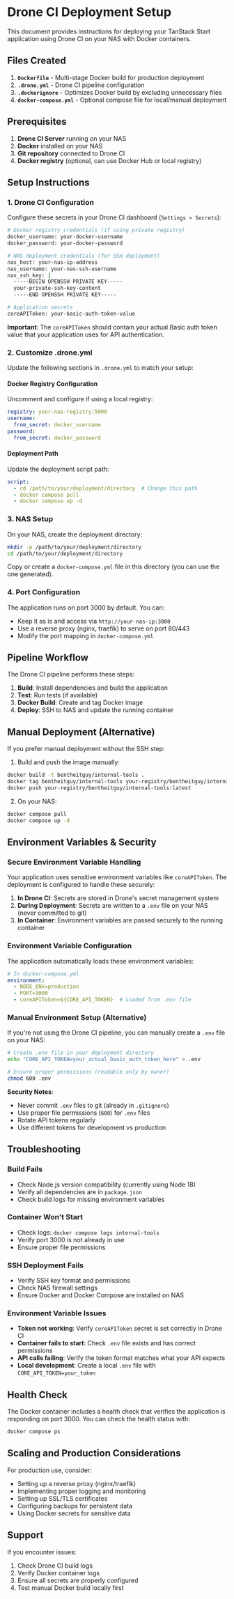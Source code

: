 # Drone CI Deployment Setup

This document provides instructions for deploying your TanStack Start application using Drone CI on your NAS with Docker containers.

## Files Created

1. **`Dockerfile`** - Multi-stage Docker build for production deployment
2. **`.drone.yml`** - Drone CI pipeline configuration
3. **`.dockerignore`** - Optimizes Docker build by excluding unnecessary files
4. **`docker-compose.yml`** - Optional compose file for local/manual deployment

## Prerequisites

1. **Drone CI Server** running on your NAS
2. **Docker** installed on your NAS
3. **Git repository** connected to Drone CI
4. **Docker registry** (optional, can use Docker Hub or local registry)

## Setup Instructions

### 1. Drone CI Configuration

Configure these secrets in your Drone CI dashboard (`Settings > Secrets`):

```bash
# Docker registry credentials (if using private registry)
docker_username: your-docker-username
docker_password: your-docker-password

# NAS deployment credentials (for SSH deployment)
nas_host: your-nas-ip-address
nas_username: your-nas-ssh-username
nas_ssh_key: |
  -----BEGIN OPENSSH PRIVATE KEY-----
  your-private-ssh-key-content
  -----END OPENSSH PRIVATE KEY-----

# Application secrets
coreAPIToken: your-basic-auth-token-value
```

**Important**: The `coreAPIToken` should contain your actual Basic auth token value that your application uses for API authentication.

### 2. Customize .drone.yml

Update the following sections in `.drone.yml` to match your setup:

#### Docker Registry Configuration
Uncomment and configure if using a local registry:
```yaml
registry: your-nas-registry:5000
username:
  from_secret: docker_username
password:
  from_secret: docker_password
```

#### Deployment Path
Update the deployment script path:
```yaml
script:
  - cd /path/to/your/deployment/directory  # Change this path
  - docker compose pull
  - docker compose up -d
```

### 3. NAS Setup

On your NAS, create the deployment directory:
```bash
mkdir -p /path/to/your/deployment/directory
cd /path/to/your/deployment/directory
```

Copy or create a `docker-compose.yml` file in this directory (you can use the one generated).

### 4. Port Configuration

The application runs on port 3000 by default. You can:
- Keep it as is and access via `http://your-nas-ip:3000`
- Use a reverse proxy (nginx, traefik) to serve on port 80/443
- Modify the port mapping in `docker-compose.yml`

## Pipeline Workflow

The Drone CI pipeline performs these steps:

1. **Build**: Install dependencies and build the application
2. **Test**: Run tests (if available)
3. **Docker Build**: Create and tag Docker image
4. **Deploy**: SSH to NAS and update the running container

## Manual Deployment (Alternative)

If you prefer manual deployment without the SSH step:

1. Build and push the image manually:
```bash
docker build -t bentheitguy/internal-tools .
docker tag bentheitguy/internal-tools your-registry/bentheitguy/internal-tools:latest
docker push your-registry/bentheitguy/internal-tools:latest
```

2. On your NAS:
```bash
docker compose pull
docker compose up -d
```

## Environment Variables & Security

### Secure Environment Variable Handling

Your application uses sensitive environment variables like `coreAPIToken`. The deployment is configured to handle these securely:

1. **In Drone CI**: Secrets are stored in Drone's secret management system
2. **During Deployment**: Secrets are written to a `.env` file on your NAS (never committed to git)
3. **In Container**: Environment variables are passed securely to the running container

### Environment Variable Configuration

The application automatically loads these environment variables:

```yaml
# In docker-compose.yml
environment:
  - NODE_ENV=production
  - PORT=3000
  - coreAPIToken=${CORE_API_TOKEN}  # Loaded from .env file
```

### Manual Environment Setup (Alternative)

If you're not using the Drone CI pipeline, you can manually create a `.env` file on your NAS:

```bash
# Create .env file in your deployment directory
echo "CORE_API_TOKEN=your_actual_basic_auth_token_here" > .env

# Ensure proper permissions (readable only by owner)
chmod 600 .env
```

**Security Notes**:
- Never commit `.env` files to git (already in `.gitignore`)
- Use proper file permissions (`600`) for `.env` files
- Rotate API tokens regularly
- Use different tokens for development vs production

## Troubleshooting

### Build Fails
- Check Node.js version compatibility (currently using Node 18)
- Verify all dependencies are in `package.json`
- Check build logs for missing environment variables

### Container Won't Start
- Check logs: `docker compose logs internal-tools`
- Verify port 3000 is not already in use
- Ensure proper file permissions

### SSH Deployment Fails
- Verify SSH key format and permissions
- Check NAS firewall settings
- Ensure Docker and Docker Compose are installed on NAS

### Environment Variable Issues
- **Token not working**: Verify `coreAPIToken` secret is set correctly in Drone CI
- **Container fails to start**: Check `.env` file exists and has correct permissions
- **API calls failing**: Verify the token format matches what your API expects
- **Local development**: Create a local `.env` file with `CORE_API_TOKEN=your_token`

## Health Check

The Docker container includes a health check that verifies the application is responding on port 3000. You can check the health status with:

```bash
docker compose ps
```

## Scaling and Production Considerations

For production use, consider:
- Setting up a reverse proxy (nginx/traefik)
- Implementing proper logging and monitoring
- Setting up SSL/TLS certificates
- Configuring backups for persistent data
- Using Docker secrets for sensitive data

## Support

If you encounter issues:
1. Check Drone CI build logs
2. Verify Docker container logs
3. Ensure all secrets are properly configured
4. Test manual Docker build locally first
